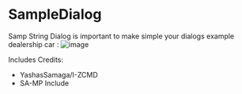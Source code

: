 # SampleDialog
Samp String Dialog is important to make simple your dialogs example dealership car :
![image](https://user-images.githubusercontent.com/88928881/147439601-ef1b5413-c265-4699-9dfb-e2300850ea0a.png)



Includes Credits:
- YashasSamaga/I-ZCMD
- SA-MP Include

